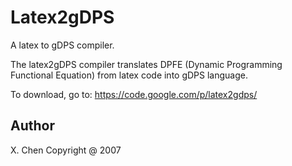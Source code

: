 Latex2gDPS
==========

A latex to gDPS compiler.

The latex2gDPS compiler translates DPFE (Dynamic Programming Functional Equation) from latex code into gDPS language.

To download, go to: https://code.google.com/p/latex2gdps/

Author
-----
X. Chen Copyright @ 2007
